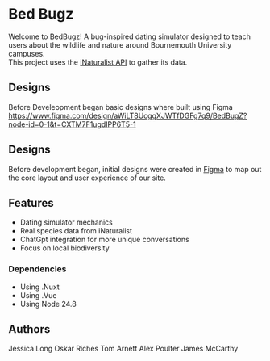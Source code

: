 # Bed Bugz
Welcome to BedBugz! A bug-inspired dating simulator designed to teach users about the wildlife and nature around Bournemouth University campuses.  
This project uses the [iNaturalist API](https://www.inaturalist.org/pages/api+reference) to gather its data.

## Designs
Before Develeopment began basic designs where built using Figma https://www.figma.com/design/aWiLT8UcggXJWTfDGFg7q9/BedBugZ?node-id=0-1&t=CXTM7F1ugdIPP6T5-1

## Designs
Before development began, initial designs were created in [Figma](https://www.figma.com/design/aWiLT8UcggXJWTfDGFg7q9/BedBugZ?node-id=0-1&t=CXTM7F1ugdIPP6T5-1) to map out the core layout and user experience of our site.  

## Features
- Dating simulator mechanics
- Real species data from iNaturalist
- ChatGpt integration for more unique conversations
- Focus on local biodiversity

### Dependencies
* Using .Nuxt
* Using .Vue
* Using Node 24.8

## Authors
Jessica Long
Oskar Riches
Tom Arnett
Alex Poulter
James McCarthy
